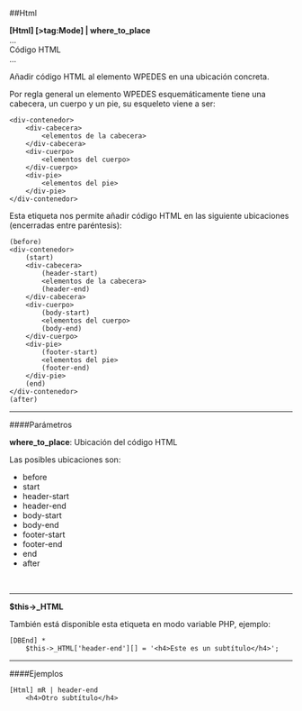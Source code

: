 ##Html

**[Html] [>tag:Mode] | where_to_place**
<br>...<br>Código HTML<br>...

Añadir código HTML al elemento WPEDES en una ubicación concreta.

Por regla general un elemento WPEDES esquemáticamente tiene una cabecera, un cuerpo y un pie, su esqueleto viene a ser:

```
<div-contenedor>
	<div-cabecera>
    	<elementos de la cabecera>
    </div-cabecera> 
    <div-cuerpo>
    	<elementos del cuerpo>
    </div-cuerpo>
    <div-pie>
    	<elementos del pie>
    </div-pie>
</div-contenedor>
```
Esta etiqueta nos permite añadir código HTML en las siguiente ubicaciones (encerradas entre paréntesis):

```
(before)
<div-contenedor>
	(start)
	<div-cabecera>
    	(header-start)
        <elementos de la cabecera>
        (header-end)
    </div-cabecera> 
    <div-cuerpo>
    	(body-start)
    	<elementos del cuerpo>
        (body-end)
    </div-cuerpo>
    <div-pie>
    	(footer-start)
    	<elementos del pie>
        (footer-end)
    </div-pie>
    (end)
</div-contenedor>
(after)
```

- - -
####Parámetros

**where_to_place**: Ubicación del código HTML

Las posibles ubicaciones son:
- before
- start
- header-start
- header-end
- body-start
- body-end
- footer-start
- footer-end
- end
- after

<br>

- - -

**$this->_HTML**

También está disponible esta etiqueta en modo variable PHP, ejemplo:

```
[DBEnd] *
	$this->_HTML['header-end'][] = '<h4>Este es un subtítulo</h4>';
```

- - -
####Ejemplos

```
[Html] mR | header-end
	<h4>Otro subtítulo</h4>


```
